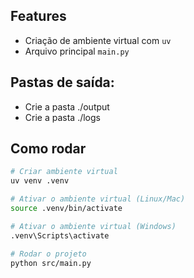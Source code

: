 ## Features

- Criação de ambiente virtual com `uv`
- Arquivo principal `main.py`

## Pastas de saída:

* Crie a pasta ./output
* Crie a pasta ./logs

## Como rodar
```bash
# Criar ambiente virtual
uv venv .venv

# Ativar o ambiente virtual (Linux/Mac)
source .venv/bin/activate

# Ativar o ambiente virtual (Windows)
.venv\Scripts\activate

# Rodar o projeto
python src/main.py
